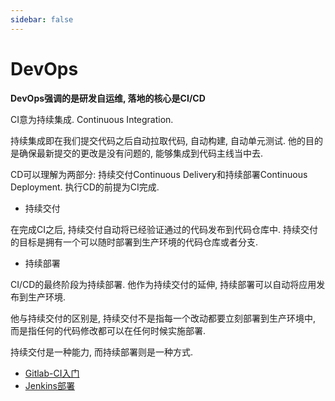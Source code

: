 ```yaml
---
sidebar: false
---
```


# DevOps

**DevOps强调的是研发自运维, 落地的核心是CI/CD**

CI意为持续集成. Continuous Integration.

持续集成即在我们提交代码之后自动拉取代码, 自动构建, 自动单元测试. 他的目的是确保最新提交的更改是没有问题的, 能够集成到代码主线当中去.

CD可以理解为两部分: 持续交付Continuous Delivery和持续部署Continuous Deployment. 执行CD的前提为CI完成.

- 持续交付

在完成CI之后, 持续交付自动将已经验证通过的代码发布到代码仓库中. 持续交付的目标是拥有一个可以随时部署到生产环境的代码仓库或者分支.


- 持续部署

CI/CD的最终阶段为持续部署. 他作为持续交付的延伸, 持续部署可以自动将应用发布到生产环境.


他与持续交付的区别是, 持续交付不是指每一个改动都要立刻部署到生产环境中, 而是指任何的代码修改都可以在任何时候实施部署.

持续交付是一种能力, 而持续部署则是一种方式.

- [Gitlab-CI入门](gitlab-ci.md)
- [Jenkins部署](jenkins-1.md)


